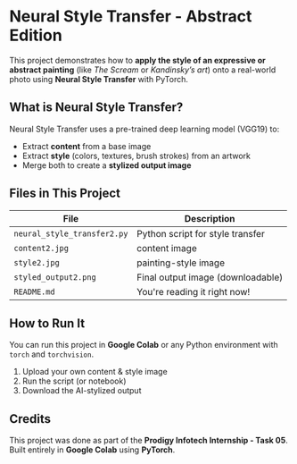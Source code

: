 # Neural Style Transfer - Abstract Edition

This project demonstrates how to **apply the style of an expressive or abstract painting** (like *The Scream* or *Kandinsky’s art*) onto a real-world photo using **Neural Style Transfer** with PyTorch.

## What is Neural Style Transfer?

Neural Style Transfer uses a pre-trained deep learning model (VGG19) to:
- Extract **content** from a base image
- Extract **style** (colors, textures, brush strokes) from an artwork
- Merge both to create a **stylized output image**

## Files in This Project

| File               | Description                           |
|--------------------|---------------------------------------|
| `neural_style_transfer2.py` | Python script for style transfer |
| `content2.jpg`     | content image                     |
| `style2.jpg`       | painting-style image              |
| `styled_output2.png` | Final output image (downloadable)   |
| `README.md`        | You're reading it right now!          |

## How to Run It

You can run this project in **Google Colab** or any Python environment with `torch` and `torchvision`.

1. Upload your own content & style image
2. Run the script (or notebook)
3. Download the AI-stylized output



## Credits

This project was done as part of the **Prodigy Infotech Internship - Task 05**.  
Built entirely in **Google Colab** using **PyTorch**.




